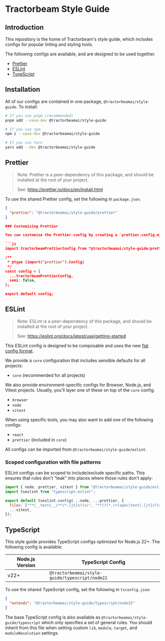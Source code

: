 # Tractorbeam Style Guide

## Introduction

This repository is the home of Tractorbeam's style guide, which includes configs for popular linting and styling tools.

The following configs are available, and are designed to be used together.

- [Prettier](#prettier)
- [ESLint](#eslint)
- [TypeScript](#typescript)

## Installation

All of our configs are contained in one package, `@tractorbeamai/style-guide`. To install:

```sh
# If you use pnpm (recommended)
pnpm add --save-dev @tractorbeamai/style-guide

# If you use npm
npm i --save-dev @tractorbeamai/style-guide

# If you use Yarn
yarn add --dev @tractorbeamai/style-guide
```

## Prettier

> Note: Prettier is a peer-dependency of this package, and should be installed at the root of your project.
>
> See: https://prettier.io/docs/en/install.html

To use the shared Prettier config, set the following in `package.json`.

````json
{
  "prettier": "@tractorbeamai/style-guide/prettier"
}

### Customizing Prettier

You can customize the Prettier config by creating a `prettier.config.mjs` file in your project root.

```js
import tractorbeamPrettierConfig from "@tractorbeamai/style-guide/prettier";

/**
 * @type {import("prettier").Config}
 */
const config = {
  ...tractorbeamPrettierConfig,
  semi: false,
};

export default config;
````

## ESLint

> Note: ESLint is a peer-dependency of this package, and should be installed at the root of your project.
>
> See: https://eslint.org/docs/latest/use/getting-started

This ESLint config is designed to be composable and uses the new [flat config format](https://eslint.org/docs/latest/use/configure/configuration-files).

We provide a `core` configuration that includes sensible defaults for all projects:

- `core` (recommended for all projects)

We also provide environment-specific configs for Browser, Node.js, and Vitest projects. Usually, you'll layer one of these on top of the `core` config.

- `browser`
- `node`
- `vitest`

When using specific tools, you may also want to add one of the following configs:

- `react`
- `prettier` (included in `core`)

All configs can be imported from `@tractorbeamai/style-guide/eslint`.

### Scoped configuration with file patterns

ESLint configs can be scoped to include/exclude specific paths. This ensures that rules don't "leak" into places where those rules don't apply:

```js
import { node, prettier, vitest } from "@tractorbeamai/style-guide/eslint";
import tseslint from "typescript-eslint";

export default tseslint.config(...node, ...prettier, {
  files: ["**/__tests__/**/*.[jt]s?(x)", "**/?(*.)+(spec|test).[jt]s?(x)"],
  ...vitest,
});
```

## TypeScript

This style guide provides TypeScript configs optimized for Node.js 22+. The following config is available:

| Node.js Version | TypeScript Config                              |
| --------------- | ---------------------------------------------- |
| v22+            | `@tractorbeamai/style-guide/typescript/node22` |

To use the shared TypeScript config, set the following in `tsconfig.json`:

```json
{
  "extends": "@tractorbeamai/style-guide/typescript/node22"
}
```

The base TypeScript config is also available as `@tractorbeamai/style-guide/typescript` which only specifies a set of general rules. You should inherit from this file when setting custom `lib`, `module`, `target`, and `moduleResolution` settings.
